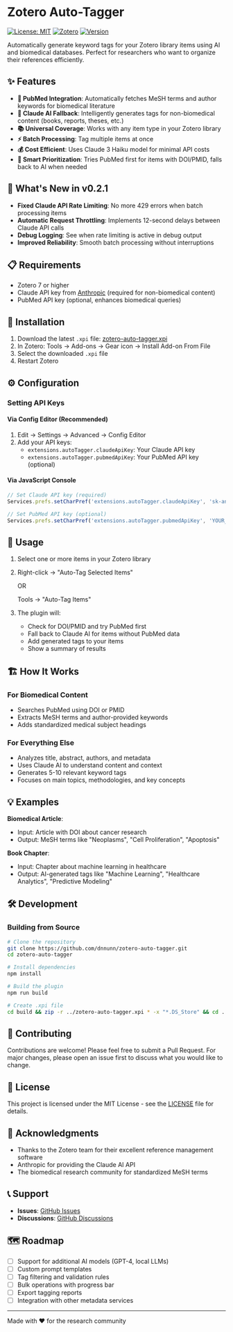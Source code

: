 # Zotero Auto-Tagger

[![License: MIT](https://img.shields.io/badge/License-MIT-yellow.svg)](https://opensource.org/licenses/MIT)
[![Zotero](https://img.shields.io/badge/Zotero-7+-red.svg)](https://www.zotero.org/)
[![Version](https://img.shields.io/badge/version-0.2.1-blue.svg)](https://github.com/dnnunn/zotero-auto-tagger/releases)

Automatically generate keyword tags for your Zotero library items using AI and biomedical databases. Perfect for researchers who want to organize their references efficiently.

## ✨ Features

- **🧬 PubMed Integration**: Automatically fetches MeSH terms and author keywords for biomedical literature
- **🤖 Claude AI Fallback**: Intelligently generates tags for non-biomedical content (books, reports, theses, etc.)
- **📚 Universal Coverage**: Works with any item type in your Zotero library
- **⚡ Batch Processing**: Tag multiple items at once
- **💰 Cost Efficient**: Uses Claude 3 Haiku model for minimal API costs
- **🎯 Smart Prioritization**: Tries PubMed first for items with DOI/PMID, falls back to AI when needed

## 🚀 What's New in v0.2.1

- **Fixed Claude API Rate Limiting**: No more 429 errors when batch processing items
- **Automatic Request Throttling**: Implements 12-second delays between Claude API calls
- **Debug Logging**: See when rate limiting is active in debug output
- **Improved Reliability**: Smooth batch processing without interruptions

## 📋 Requirements

- Zotero 7 or higher
- Claude API key from [Anthropic](https://console.anthropic.com) (required for non-biomedical content)
- PubMed API key (optional, enhances biomedical queries)

## 🔧 Installation

1. Download the latest `.xpi` file: [zotero-auto-tagger.xpi](https://github.com/dnnunn/zotero-auto-tagger/releases/download/v0.2.1/zotero-auto-tagger.xpi)
2. In Zotero: Tools → Add-ons → Gear icon → Install Add-on From File
3. Select the downloaded `.xpi` file
4. Restart Zotero

## ⚙️ Configuration

### Setting API Keys

#### Via Config Editor (Recommended)
1. Edit → Settings → Advanced → Config Editor
2. Add your API keys:
   - `extensions.autoTagger.claudeApiKey`: Your Claude API key
   - `extensions.autoTagger.pubmedApiKey`: Your PubMed API key (optional)

#### Via JavaScript Console
```javascript
// Set Claude API key (required)
Services.prefs.setCharPref('extensions.autoTagger.claudeApiKey', 'sk-ant-YOUR_KEY_HERE');

// Set PubMed API key (optional)
Services.prefs.setCharPref('extensions.autoTagger.pubmedApiKey', 'YOUR_PUBMED_KEY');
```

## 📖 Usage

1. Select one or more items in your Zotero library
2. Right-click → "Auto-Tag Selected Items"
   
   OR
   
   Tools → "Auto-Tag Items"
3. The plugin will:
   - Check for DOI/PMID and try PubMed first
   - Fall back to Claude AI for items without PubMed data
   - Add generated tags to your items
   - Show a summary of results

## 🏗️ How It Works

### For Biomedical Content
- Searches PubMed using DOI or PMID
- Extracts MeSH terms and author-provided keywords
- Adds standardized medical subject headings

### For Everything Else
- Analyzes title, abstract, authors, and metadata
- Uses Claude AI to understand content and context
- Generates 5-10 relevant keyword tags
- Focuses on main topics, methodologies, and key concepts

## 💡 Examples

**Biomedical Article**: 
- Input: Article with DOI about cancer research
- Output: MeSH terms like "Neoplasms", "Cell Proliferation", "Apoptosis"

**Book Chapter**:
- Input: Chapter about machine learning in healthcare
- Output: AI-generated tags like "Machine Learning", "Healthcare Analytics", "Predictive Modeling"

## 🛠️ Development

### Building from Source

```bash
# Clone the repository
git clone https://github.com/dnnunn/zotero-auto-tagger.git
cd zotero-auto-tagger

# Install dependencies
npm install

# Build the plugin
npm run build

# Create .xpi file
cd build && zip -r ../zotero-auto-tagger.xpi * -x "*.DS_Store" && cd ..
```

## 🤝 Contributing

Contributions are welcome! Please feel free to submit a Pull Request. For major changes, please open an issue first to discuss what you would like to change.

## 📝 License

This project is licensed under the MIT License - see the [LICENSE](LICENSE) file for details.

## 🙏 Acknowledgments

- Thanks to the Zotero team for their excellent reference management software
- Anthropic for providing the Claude AI API
- The biomedical research community for standardized MeSH terms

## 📞 Support

- **Issues**: [GitHub Issues](https://github.com/dnnunn/zotero-auto-tagger/issues)
- **Discussions**: [GitHub Discussions](https://github.com/dnnunn/zotero-auto-tagger/discussions)

## 🗺️ Roadmap

- [ ] Support for additional AI models (GPT-4, local LLMs)
- [ ] Custom prompt templates
- [ ] Tag filtering and validation rules
- [ ] Bulk operations with progress bar
- [ ] Export tagging reports
- [ ] Integration with other metadata services

---

Made with ❤️ for the research community
